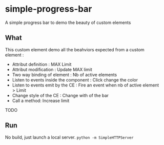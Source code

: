 # simple-progress-bar
A simple progress bar to demo the beauty of custom elements

## What
This custom element demo all the beahviors expected from a custom element :

- Attribut definition : MAX Limit
- Attribut modification : Update MAX limit
- Two way binding of element : Nb of active elements 
- Listen to events inside the component : Click change the color
- Listen to events emit by the CE : Fire an event when nb of active element > Limit
- Change style of the CE : Change with of the bar
- Call a method: Increase limit

TODO

## Run
No build, just launch a local server.
`python -m SimpleHTTPServer`
